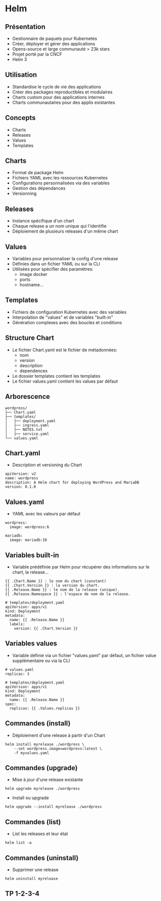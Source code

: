 # Helm



## Présentation

* Gestionnaire de paquets pour Kubernetes
* Créer, déployer et gérer des applications
* Opens-source et large communauté > 23k stars
* Projet porté par la CNCF
* Helm 3


## Utilisation

* Standardise le cycle de vie des applications
* Créer des packages reproductibles et modulaires
* Charts custom pour des applications internes
* Charts communautaires pour des applis existantes



## Concepts

* Charts
* Releases
* Values
* Templates


## Charts

* Format de package Helm
* Fichiers YAML avec les ressources Kubernetes
* Configurations personnalisées via des variables
* Gestion des dépendances
* Versionning


## Releases

* Instance spécifique d'un chart
* Chaque release a un nom unique qui l'identifie
* Déploiement de plusieurs releases d'un même chart


## Values

* Variables pour personnaliser la config d'une release
* Définies dans un fichier YAML ou sur la CLI
* Utilisées pour spécifier des paramètres:
  * image docker
  * ports
  * hostname...


## Templates

* Fichiers de configuration Kubernetes avec des variables
* Interpolation de "values" et de variables "built-in"
* Génération complexes avec des boucles et conditions



## Structure Chart

* Le fichier Chart.yaml est le fichier de métadonnées:
  * nom
  * version
  * description
  * dependences
* Le dossier templates contient les templates
* Le fichier values.yaml contient les values par défaut


## Arborescence

```
wordpress/
├── Chart.yaml
├── templates/
│   ├── deployment.yaml
│   ├── ingress.yaml
│   ├── NOTES.txt
│   ├── service.yaml
└── values.yaml
```


## Chart.yaml

* Description et versioning du Chart

```
apiVersion: v2
name: wordpress
description: A Helm chart for deploying WordPress and MariaDB
version: 0.1.0
```


## Values.yaml

* YAML avec les valeurs par défaut

```
wordpress:
  image: wordpress:6

mariadb:
  image: mariadb:10
```


## Variables built-in

* Variable prédéfinie par Helm pour récupérer des informations sur le chart, la release...

```
{{ .Chart.Name }} : le nom du chart (constant)
{{ .Chart.Version }} : la version du chart.
{{ .Release.Name }} : le nom de la release (unique).
{{ .Release.Namespace }} : l'espace de nom de la release.
```

```
# templates/deployment.yaml
apiVersion: apps/v1
kind: Deployment
metadata:
  name: {{ .Release.Name }}
  labels:
    version: {{ .Chart.Version }}
```


## Variables values

* Variable définie via un fichier "values.yaml" par défaut, un fichier value supplémentaire ou via la CLI

```
# values.yaml
replicas: 3
```

```
# templates/deployment.yaml
apiVersion: apps/v1
kind: Deployment
metadata:
  name: {{ .Release.Name }}
spec:
  replicas: {{ .Values.replicas }}
```



## Commandes (install)

* Déploiement d'une release à partir d'un Chart

```
helm install myrelease ./wordpress \
    --set wordpress.image=wordpress:latest \
    -f myvalues.yaml
```


## Commandes (upgrade)

* Mise à jour d'une release existante

```
helm upgrade myrelease ./wordpress
```

* Install ou upgrade

```
helm upgrade --install myrelease ./wordpress
```


## Commandes (list)

* List les releases et leur état

```
helm list -a
```


## Commandes (uninstall)

* Supprimer une release

```
helm uninstall myrelease
```


## TP 1-2-3-4